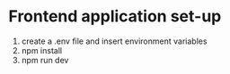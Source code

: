 # Frontend application set-up

1. create a .env file and insert environment variables
2. npm install
3. npm run dev
